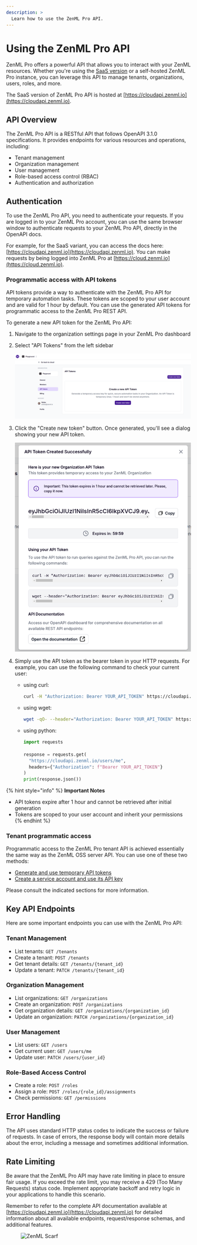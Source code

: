 ```yaml
---
description: >
  Learn how to use the ZenML Pro API.
---
```


# Using the ZenML Pro API

ZenML Pro offers a powerful API that allows you to interact with your ZenML resources. Whether you're using the [SaaS version](https://cloud.zenml.io) or a self-hosted ZenML Pro instance, you can leverage this API to manage tenants, organizations, users, roles, and more.

The SaaS version of ZenML Pro API is hosted at [https://cloudapi.zenml.io](https://cloudapi.zenml.io).

## API Overview

The ZenML Pro API is a RESTful API that follows OpenAPI 3.1.0 specifications. It provides endpoints for various resources and operations, including:

- Tenant management
- Organization management
- User management
- Role-based access control (RBAC)
- Authentication and authorization

## Authentication

To use the ZenML Pro API, you need to authenticate your requests. If you are logged in to your ZenML Pro account,
you can use the same browser window to authenticate requests to your ZenML Pro API, directly in the OpenAPI docs. 

For example, for the SaaS variant, you can access the docs here: [https://cloudapi.zenml.io](https://cloudapi.zenml.io). You can make requests
by being logged into ZenML Pro at [https://cloud.zenml.io](https://cloud.zenml.io).

### Programmatic access with API tokens

API tokens provide a way to authenticate with the ZenML Pro API for temporary automation tasks. These tokens are scoped to your user account and are valid for 1 hour by default. You can use the generated API tokens for programmatic access to the ZenML Pro REST API.

To generate a new API token for the ZenML Pro API:

1. Navigate to the organization settings page in your ZenML Pro dashboard
2. Select "API Tokens" from the left sidebar

    ![API Tokens](../../.gitbook/assets/zenml-pro-api-token-01.png)

3. Click the "Create new token" button. Once generated, you'll see a dialog showing your new API token. 

    ![API Tokens](../../.gitbook/assets/zenml-pro-api-token-02.png)

4. Simply use the API token as the bearer token in your HTTP requests. For example, you can use the following command to check your current user:
    * using curl:
      ```bash
      curl -H "Authorization: Bearer YOUR_API_TOKEN" https://cloudapi.zenml.io/users/me
      ```
    * using wget:
      ```bash
      wget -qO- --header="Authorization: Bearer YOUR_API_TOKEN" https://cloudapi.zenml.io/users/me
      ```
    * using python:
      ```python
      import requests

      response = requests.get(
        "https://cloudapi.zenml.io/users/me",
        headers={"Authorization": f"Bearer YOUR_API_TOKEN"}
      )
      print(response.json())
      ```

{% hint style="info" %}
**Important Notes**

- API tokens expire after 1 hour and cannot be retrieved after initial generation
- Tokens are scoped to your user account and inherit your permissions
{% endhint %}

### Tenant programmatic access

Programmatic access to the ZenML Pro tenant API is achieved essentially the same way as the ZenML OSS server API. You can use one of these two methods:

* [Generate and use temporary API tokens](../../reference/api-reference.md#using-a-short-lived-api-token)
* [Create a service account and use its API key](../../reference/api-reference.md#using-a-service-account-and-an-api-key)

Please consult the indicated sections for more information.

## Key API Endpoints

Here are some important endpoints you can use with the ZenML Pro API:

### Tenant Management

- List tenants: `GET /tenants`
- Create a tenant: `POST /tenants`
- Get tenant details: `GET /tenants/{tenant_id}`
- Update a tenant: `PATCH /tenants/{tenant_id}`

### Organization Management

- List organizations: `GET /organizations`
- Create an organization: `POST /organizations`
- Get organization details: `GET /organizations/{organization_id}`
- Update an organization: `PATCH /organizations/{organization_id}`

### User Management

- List users: `GET /users`
- Get current user: `GET /users/me`
- Update user: `PATCH /users/{user_id}`

### Role-Based Access Control

- Create a role: `POST /roles`
- Assign a role: `POST /roles/{role_id}/assignments`
- Check permissions: `GET /permissions`

## Error Handling

The API uses standard HTTP status codes to indicate the success or failure of requests. In case of errors, the response body will contain more details about the error, including a message and sometimes additional information.

## Rate Limiting

Be aware that the ZenML Pro API may have rate limiting in place to ensure fair usage. If you exceed the rate limit, you may receive a 429 (Too Many Requests) status code. Implement appropriate backoff and retry logic in your applications to handle this scenario.

Remember to refer to the complete API documentation available at [https://cloudapi.zenml.io](https://cloudapi.zenml.io) for detailed information about all available endpoints, request/response schemas, and additional features.
<!-- For scarf -->
<figure><img alt="ZenML Scarf" referrerpolicy="no-referrer-when-downgrade" src="https://static.scarf.sh/a.png?x-pxid=f0b4f458-0a54-4fcd-aa95-d5ee424815bc" /></figure>


